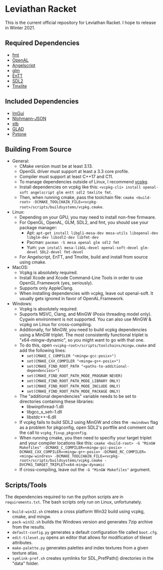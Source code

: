 # Leviathan Racket
This is the current official repository for Leviathan Racket.
I hope to release in Winter 2021.
## Required Dependencies
- [fmt](https://github.com/fmtlib/fmt)
- [OpenAL](https://github.com/kcat/openal-soft)
- [Angelscript](https://github.com/codecat/angelscript-mirror)
- [glm](https://github.com/g-truc/glm)
- [EnTT](https://github.com/skypjack/entt)
- [SDL2](https://www.libsdl.org/download-2.0.php)
- [Tmxlite](https://github.com/fallahn/tmxlite)
## Included Dependencies
- [ImGui](https://github.com/ocornut/imgui)
- [Nlohmann-JSON](https://github.com/nlohmann/json)
- [stb](https://github.com/nothings/stb)
- [GLAD](https://glad.dav1d.de)
- [Pxtone](https://pxtone.org/developer)
## Building From Source
- General:
  - CMake version must be at least 3.13.
  - OpenGL driver must support at least a 3.3 core profile.
  - Compiler must support at least C++17 and C11.
  - To manage dependencies outside of Linux, I recommend [vcpkg](https://github.com/microsoft/vcpkg).
  - Install dependencies on vcpkg like this: `<vcpkg-cli> install openal-soft angelscript glm entt sdl2 tmxlite fmt`.
  - Then, when running cmake, pass the toolchain file: `cmake <build-root> -DCMAKE_TOOLCHAIN_FILE=<vcpkg-root>/scripts/buildsystems/vcpkg.cmake`.
- Linux:
  - Depending on your GPU, you may need to install non-free firmware.
  - For OpenGL, OpenAL, GLM, SDL2, and fmt, you should use your package manager:
    - Apt: `apt-get install libgl1-mesa-dev mesa-utils libopenal-dev libglm-dev libsdl2-dev libfmt-dev`
    - Pacman: `pacman -S mesa openal glm sdl2 fmt`
    - Yum: `yum install mesa-libGL-devel openal-soft-devel glm-devel SDL2-devel fmt-devel`
  - For Angelscript, EnTT, and Tmxlite, build and install from source using cmake.
- MacOS:
  - Vcpkg is absolutely required.
  - Install Xcode and Xcode Command-Line Tools in order to use OpenGL.Framework (yes, seriously).
  - Supports only AppleClang.
  - When installing dependencies with vcpkg, leave out openal-soft. It usually gets ignored in favor of OpenAL.Framework.
- Windows:
  - Vcpkg is absolutely required.
  - Supports MSVC, Clang, and MinGW (Posix threading model only). Cygwin environment is not supported. You can also use MinGW & vcpkg on Linux for cross-compiling.
  - Additionally, for MinGW, you need to build vcpkg dependencies using a MinGW triplet. The most consistently functional triplet is "x64-mingw-dynamic", so you might want to go with that one.
  - To do this, open `<vcpkg-root>/scripts/toolchains/mingw.cmake` and add the following lines:
    - `set(CMAKE_C_COMPILER "<mingw-gcc-posix>")`
    - `set(CMAKE_CXX_COMPILER "<mingw-g++-posix>")`
    - `set(CMAKE_FIND_ROOT_PATH "<paths-to-additional-dependencies>")`
    - `set(CMAKE_FIND_ROOT_PATH_MODE_PROGRAM NEVER)`
    - `set(CMAKE_FIND_ROOT_PATH_MODE_LIBRARY ONLY)`
    - `set(CMAKE_FIND_ROOT_PATH_MODE_INCLUDE ONLY)`
    - `set(CMAKE_FIND_ROOT_PATH_MODE_PACKAGE ONLY)`
  - The "additional dependencies" variable needs to be set to directories containing these libraries:
    - libwinpthread-1.dll
    - libgcc_s_seh-1.dll
    - libstdc++-6.dll
  - If vcpkg fails to build SDL2 using MinGW and cites the `-mwindows` flag as a problem for pkgconfig, open SDL2's portfile and comment out the call to `vcpkg_fixup_pkgconfig`.
  - When running cmake, you then need to specifiy your target triplet and your compiler locations like this: `cmake <build-root> -G "MinGW Makefiles" -DCMAKE_C_COMPILER=<mingw-gcc-posix> -DCMAKE_CXX_COMPILER=<mingw-g++-posix> -DCMAKE_RC_COMPILER=<mingw-windres> -DCMAKE_TOOLCHAIN_FILE=<vcpkg-root>/scripts/buildsystems/vcpkg.cmake -DVCPKG_TARGET_TRIPLET=x64-mingw-dynamic`
  - If cross-compiling, leave out the `-G "MinGW Makefiles"` argument.
## Scripts/Tools
The dependencies required to run the python scripts are in `requirements.txt`. The bash scripts only run on Linux, unfortunately.
- `build-win32.sh` creates a cross platform Win32 build using vcpkg, cmake, and mingw.
- `pack-win32.sh` builds the Windows version and generates 7zip archive from the results.
- `default-config.py` generates a default configuration file called `boot.cfg`.
- `edit-tileset.py` opens an editor that allows for modification of tileset attributes.
- `make-palette.py` generates palettes and index textures from a given texture atlas.
- `symlink-pref.sh` creates symlinks for SDL_PrefPath() directories in the "data" folder.
